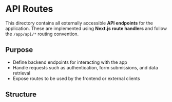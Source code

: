 # API Routes

This directory contains all externally accessible **API endpoints** for the application. These are implemented using **Next.js route handlers** and follow the `/app/api/*` routing convention.

## Purpose

- Define backend endpoints for interacting with the app
- Handle requests such as authentication, form submissions, and data retrieval
- Expose routes to be used by the frontend or external clients

## Structure

